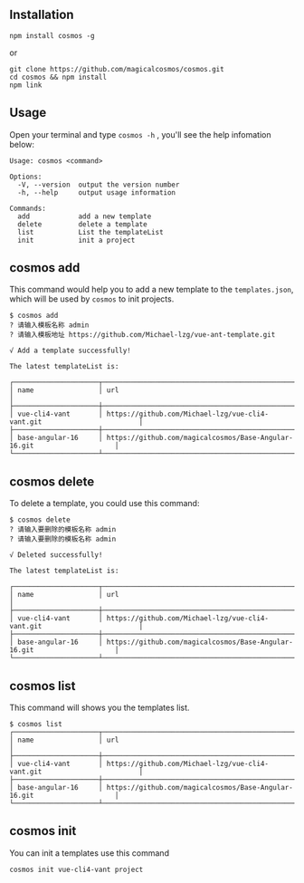 ## Installation

```
npm install cosmos -g
```

or

```
git clone https://github.com/magicalcosmos/cosmos.git
cd cosmos && npm install
npm link
```

## Usage

Open your terminal and type `cosmos -h` , you'll see the help infomation below:

```
Usage: cosmos <command>

Options:
  -V, --version  output the version number
  -h, --help     output usage information

Commands:
  add            add a new template
  delete         delete a template
  list           List the templateList
  init           init a project
```

## cosmos add

This command would help you to add a new template to the `templates.json`, which will be used by `cosmos` to init projects.

```
$ cosmos add
? 请输入模板名称 admin
? 请输入模板地址 https://github.com/Michael-lzg/vue-ant-template.git

√ Add a template successfully!

The latest templateList is:

┌─────────────────────┬─────────────────────────────────────────────────────────────────────────┐
│ name                │ url                                                                     │
├─────────────────────┼─────────────────────────────────────────────────────────────────────────┤
│ vue-cli4-vant       │ https://github.com/Michael-lzg/vue-cli4-vant.git                        │
├─────────────────────┼─────────────────────────────────────────────────────────────────────────┤
│ base-angular-16     │ https://github.com/magicalcosmos/Base-Angular-16.git                    │
└─────────────────────┴─────────────────────────────────────────────────────────────────────────┘
```

## cosmos delete

To delete a template, you could use this command:

```
$ cosmos delete
? 请输入要删除的模板名称 admin
? 请输入要删除的模板名称 admin

√ Deleted successfully!

The latest templateList is:

┌─────────────────────┬─────────────────────────────────────────────────────────────────────────┐
│ name                │ url                                                                     │
├─────────────────────┼─────────────────────────────────────────────────────────────────────────┤
│ vue-cli4-vant       │ https://github.com/Michael-lzg/vue-cli4-vant.git                        │
├─────────────────────┼─────────────────────────────────────────────────────────────────────────┤
│ base-angular-16     │ https://github.com/magicalcosmos/Base-Angular-16.git                    │
└─────────────────────┴─────────────────────────────────────────────────────────────────────────┘
```

## cosmos list

This command will shows you the templates list.

```
$ cosmos list
┌─────────────────────┬─────────────────────────────────────────────────────────────────────────┐
│ name                │ url                                                                     │
├─────────────────────┼─────────────────────────────────────────────────────────────────────────┤
│ vue-cli4-vant       │ https://github.com/Michael-lzg/vue-cli4-vant.git                        │
├─────────────────────┼─────────────────────────────────────────────────────────────────────────┤
│ base-angular-16     │ https://github.com/magicalcosmos/Base-Angular-16.git                    │
└─────────────────────┴─────────────────────────────────────────────────────────────────────────┘
```

## cosmos init 

You can init a templates use this command

```
cosmos init vue-cli4-vant project
```

